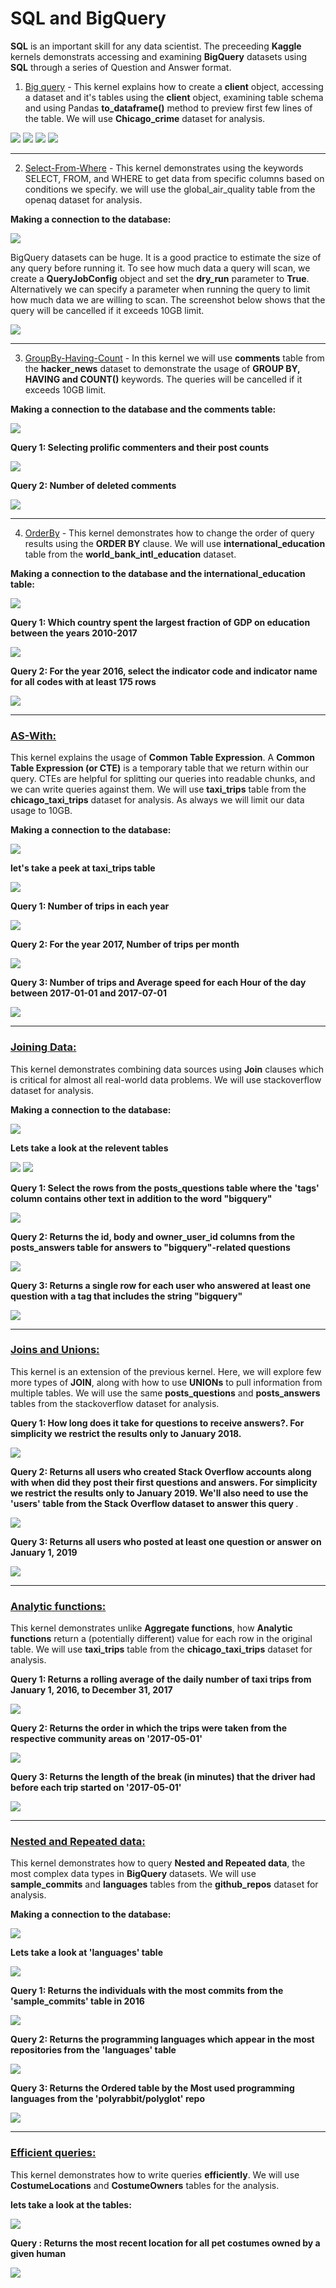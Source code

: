 # <b>SQL and BigQuery</b> 


<b>SQL</b> is an important skill for any data scientist. The preceeding <b>Kaggle</b> kernels demonstrats accessing and examining <b>BigQuery</b> datasets using <b>SQL</b> through a series of Question and Answer format.


1. <a href="https://github.com/J-R-1/J-R-1/blob/main/Kaggle%20Kernel%20-%20SQL/exercise-getting-started-with-sql-and-bigquery%20(2).ipynb">Big query</a> - This kernel explains how to create a <b>client</b> object, accessing a dataset and it's tables using the <b>client</b> object, examining table schema and using Pandas <b>to_dataframe()</b> method to preview first few lines of the table. We will use <b>Chicago_crime</b> dataset for analysis.

<img src="https://github.com/J-R-1/J-R-1/blob/main/Kaggle%20Kernel%20-%20SQL/BQ_1.png" />

<img src="https://github.com/J-R-1/J-R-1/blob/main/Kaggle%20Kernel%20-%20SQL/BQ_2.png" />

<img src="https://github.com/J-R-1/J-R-1/blob/main/Kaggle%20Kernel%20-%20SQL/BQ_3.png" />

<img src="https://github.com/J-R-1/J-R-1/blob/main/Kaggle%20Kernel%20-%20SQL/BQ_4.png" />

---------------------------------------------------------------------------------------------------------------------------------------------------------------------------------


2. <a href="https://github.com/J-R-1/J-R-1/blob/main/Kaggle%20Kernel%20-%20SQL/exercise-select-from-where.ipynb">Select-From-Where</a> - This kernel demonstrates using the keywords SELECT, FROM, and WHERE to get data from specific columns based on conditions we specify. we will use the global_air_quality table from the openaq dataset for analysis.

<b>Making a connection to the database:</b>

<img src="https://github.com/J-R-1/J-R-1/blob/main/Kaggle%20Kernel%20-%20SQL/sw_1.png" />


BigQuery datasets can be huge. It is a good practice to estimate the size of any query before running it. To see how much data a query will scan, we create a <b>QueryJobConfig</b> object and set the <b>dry_run</b> parameter to <b>True</b>. Alternatively we can specify a parameter when running the query to limit how much data we are willing to scan. The screenshot below shows that the query will be cancelled if it exceeds 10GB limit.

<img src="https://github.com/J-R-1/J-R-1/blob/main/Kaggle%20Kernel%20-%20SQL/sw_2.png" />

--------------------------------------------------------------------------------------------------------------------------------------------------------------------------------



3. <a href="https://github.com/J-R-1/J-R-1/blob/main/Kaggle%20Kernel%20-%20SQL/exercise-group-by-having-count.ipynb">GroupBy-Having-Count</a> - In this kernel we will use <b>comments</b> table from the <b>hacker_news</b> dataset to demonstrate the usage of <b>GROUP BY, HAVING and COUNT()</b> keywords. The queries will be cancelled if it exceeds 10GB limit.

<b>Making a connection to the database and the comments table:</b>

<img src="https://github.com/J-R-1/J-R-1/blob/main/Kaggle%20Kernel%20-%20SQL/GH_3.png" />

<b>Query 1: Selecting prolific commenters and their post counts</b>

<img src="https://github.com/J-R-1/J-R-1/blob/main/Kaggle%20Kernel%20-%20SQL/GH_1.png" />

<b>Query 2: Number of deleted comments</b>

<img src="https://github.com/J-R-1/J-R-1/blob/main/Kaggle%20Kernel%20-%20SQL/GH_2.png" />



--------------------------------------------------------------------------------------------------------------------------------------------------------------------------------


4. <a href="https://github.com/J-R-1/J-R-1/blob/main/Kaggle%20Kernel%20-%20SQL/exercise-order-by.ipynb">OrderBy</a> - This kernel demonstrates how to change the order of query results using the <b>ORDER BY</b> clause. We will use <b>international_education</b> table from the <b>world_bank_intl_education</b> dataset.

<b>Making a connection to the database and the international_education table:</b>

<img src="https://github.com/J-R-1/J-R-1/blob/main/Kaggle%20Kernel%20-%20SQL/ob_1.png" />


<b>Query 1: Which country spent the largest fraction of GDP on education between the years 2010-2017</b>

<img src="https://github.com/J-R-1/J-R-1/blob/main/Kaggle%20Kernel%20-%20SQL/ob_2.png" />


<b>Query 2: For the year 2016, select the indicator code and indicator name for all codes with at least 175 rows</b>

<img src="https://github.com/J-R-1/J-R-1/blob/main/Kaggle%20Kernel%20-%20SQL/ob_3.png" />



--------------------------------------------------------------------------------------------------------------------------------------------------------------------------------


### <a href="https://github.com/J-R-1/J-R-1/blob/main/Kaggle%20Kernel%20-%20SQL/exercise-as-with.ipynb"><b>AS-With:</b></a>

This kernel explains the usage of <b>Common Table Expression</b>.  A <b>Common Table Expression (or CTE)</b> is a temporary table that we return within our query. CTEs are helpful for splitting our queries into readable chunks, and we can write queries against them. We will use <b>taxi_trips</b> table from the <b>chicago_taxi_trips</b> dataset for analysis. As always we will limit our data usage to 10GB.

<b>Making a connection to the database:</b>

<img src="https://github.com/J-R-1/J-R-1/blob/main/Kaggle%20Kernel%20-%20SQL/aw_1.png" />


<b>let's take a peek at taxi_trips table</b>

<img src="https://github.com/J-R-1/J-R-1/blob/main/Kaggle%20Kernel%20-%20SQL/aw_2.png" />


<b>Query 1: Number of trips in each year</b>

<img src="https://github.com/J-R-1/J-R-1/blob/main/Kaggle%20Kernel%20-%20SQL/aw_3.png" />


<b>Query 2: For the year 2017, Number of trips per month</b>

<img src="https://github.com/J-R-1/J-R-1/blob/main/Kaggle%20Kernel%20-%20SQL/aw_4.png" />


<b>Query 3: Number of trips and Average speed for each Hour of the day between 2017-01-01 and 2017-07-01</b>

<img src="https://github.com/J-R-1/J-R-1/blob/main/Kaggle%20Kernel%20-%20SQL/aw_5.png" />

---------------------------------------------------------------------------------------------------------------------------------------------------------------------------


### <a href="https://github.com/J-R-1/J-R-1/blob/main/Kaggle%20Kernel%20-%20SQL/exercise-joining-data.ipynb"><b>Joining Data:</b></a>

This kernel demonstrates combining data sources using <b>Join</b> clauses which is critical for almost all real-world data problems. We will use stackoverflow dataset for analysis. 

<b>Making a connection to the database:</b>

<img src="https://github.com/J-R-1/J-R-1/blob/main/Kaggle%20Kernel%20-%20SQL/j_1.png" />


<b>Lets take a look at the relevent tables</b>

<img src="https://github.com/J-R-1/J-R-1/blob/main/Kaggle%20Kernel%20-%20SQL/j_3.png" />

<img src="https://github.com/J-R-1/J-R-1/blob/main/Kaggle%20Kernel%20-%20SQL/j_4.png" />



<b>Query 1: Select the rows from the posts_questions table where the 'tags' column contains other text in addition to the word "bigquery" </b>

<img src="https://github.com/J-R-1/J-R-1/blob/main/Kaggle%20Kernel%20-%20SQL/j_5.png" />



<b>Query 2: Returns the id, body and owner_user_id columns from the posts_answers table for answers to "bigquery"-related questions </b>

<img src="https://github.com/J-R-1/J-R-1/blob/main/Kaggle%20Kernel%20-%20SQL/j_6.png" />



<b>Query 3: Returns a single row for each user who answered at least one question with a tag that includes the string "bigquery" </b>

<img src="https://github.com/J-R-1/J-R-1/blob/main/Kaggle%20Kernel%20-%20SQL/j_7.png" />


--------------------------------------------------------------------------------------------------------------------------------------------------------------------------------


### <a href="https://github.com/J-R-1/J-R-1/blob/main/Kaggle%20Kernel%20-%20SQL/exercise-joins-and-unions.ipynb"><b>Joins and Unions:</b></a>

This kernel is an extension of the previous kernel. Here, we will explore few more types of <b>JOIN</b>, along with how to use <b>UNIONs</b> to pull information from multiple tables. We will use the same <b>posts_questions</b> and <b>posts_answers</b> tables from the stackoverflow dataset for analysis.


<b>Query 1: How long does it take for questions to receive answers?. For simplicity we restrict the results only to January 2018. </b>

<img src="https://github.com/J-R-1/J-R-1/blob/main/Kaggle%20Kernel%20-%20SQL/ju_1.png" />



<b>Query 2: Returns all users who created Stack Overflow accounts along with when did they post their first questions and answers. For simplicity we restrict the results only to  January 2019. We'll also need to use the 'users' table from the Stack Overflow dataset to answer this query </b>.

<img src="https://github.com/J-R-1/J-R-1/blob/main/Kaggle%20Kernel%20-%20SQL/ju_2.png" />



<b>Query 3: Returns all users who posted at least one question or answer on January 1, 2019 </b>

<img src="https://github.com/J-R-1/J-R-1/blob/main/Kaggle%20Kernel%20-%20SQL/ju_3.png" />


---------------------------------------------------------------------------------------------------------------------------------------------------------------------------------


### <a href="https://github.com/J-R-1/J-R-1/blob/main/Kaggle%20Kernel%20-%20SQL/exercise-analytic-functions.ipynb"><b>Analytic functions:</b></a>

This kernel demonstrates unlike <b>Aggregate functions</b>, how <b>Analytic functions</b> return a (potentially different) value for each row in the original table. We will use <b>taxi_trips</b> table from the <b>chicago_taxi_trips</b> dataset for analysis.

<b>Query 1: Returns a rolling average of the daily number of taxi trips from January 1, 2016, to December 31, 2017 </b>

<img src="https://github.com/J-R-1/J-R-1/blob/main/Kaggle%20Kernel%20-%20SQL/af_1.png" />



<b>Query 2: Returns the order in which the trips were taken from the respective community areas on '2017-05-01'</b>

<img src="https://github.com/J-R-1/J-R-1/blob/main/Kaggle%20Kernel%20-%20SQL/af_2.png" />



<b>Query 3: Returns the length of the break (in minutes) that the driver had before each trip started on '2017-05-01'</b>

<img src="https://github.com/J-R-1/J-R-1/blob/main/Kaggle%20Kernel%20-%20SQL/af_3.png" />





---------------------------------------------------------------------------------------------------------------------------------------------------------------------------------


### <a href="https://github.com/J-R-1/J-R-1/blob/main/Kaggle%20Kernel%20-%20SQL/exercise-nested-and-repeated-data.ipynb"><b>Nested and Repeated data:</b></a>

This kernel demonstrates how to query <b>Nested and Repeated data</b>, the most complex data types in <b>BigQuery</b> datasets. We will use <b>sample_commits</b> and <b>languages</b> tables from the <b>github_repos</b> dataset for analysis.


<b>Making a connection to the database:</b>

<img src="https://github.com/J-R-1/J-R-1/blob/main/Kaggle%20Kernel%20-%20SQL/nr_1.png" />



<b>Lets take a look at 'languages' table</b>

<img src="https://github.com/J-R-1/J-R-1/blob/main/Kaggle%20Kernel%20-%20SQL/nr_3.png" />




<b>Query 1: Returns the individuals with the most commits from the 'sample_commits' table in 2016 </b>

<img src="https://github.com/J-R-1/J-R-1/blob/main/Kaggle%20Kernel%20-%20SQL/nr_2.png" />




<b>Query 2: Returns the programming languages which appear in the most repositories from the 'languages' table </b>

<img src="https://github.com/J-R-1/J-R-1/blob/main/Kaggle%20Kernel%20-%20SQL/nr_4.png" />




<b>Query 3: Returns the Ordered table by the Most used programming languages from the 'polyrabbit/polyglot' repo  </b>

<img src="https://github.com/J-R-1/J-R-1/blob/main/Kaggle%20Kernel%20-%20SQL/nr_5.png" />





---------------------------------------------------------------------------------------------------------------------------------------------------------------------------------


### <a href="https://github.com/J-R-1/J-R-1/blob/main/Kaggle%20Kernel%20-%20SQL/exercise-writing-efficient-queries.ipynb"><b>Efficient queries:</b></a>

This kernel demonstrates how to write queries <b>efficiently</b>. We will use <b>CostumeLocations</b> and <b>CostumeOwners</b> tables for the analysis.


<b>lets take a look at the tables:  </b>

<img src="https://github.com/J-R-1/J-R-1/blob/main/Kaggle%20Kernel%20-%20SQL/eq_1.png" />



<b>Query : Returns the most recent location for all pet costumes owned by a given human </b>

<img src="https://github.com/J-R-1/J-R-1/blob/main/Kaggle%20Kernel%20-%20SQL/eq_2.png" />









